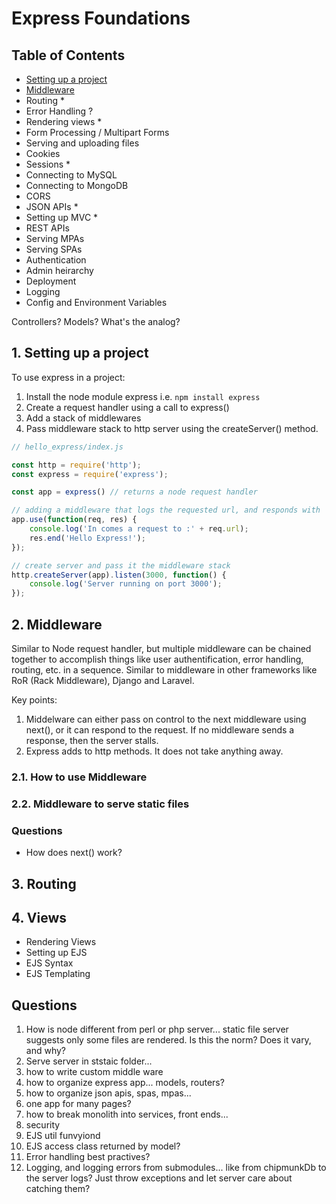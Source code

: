 # Express Foundations

## Table of Contents
- [Setting up a project](#1-setting-up-a-project)
- [Middleware](#2-middleware)
- Routing *
- Error Handling ?
- Rendering views *
- Form Processing / Multipart Forms
- Serving and uploading files
- Cookies
- Sessions *
- Connecting to MySQL
- Connecting to MongoDB
- CORS
- JSON APIs *
- Setting up MVC *
- REST APIs
- Serving MPAs
- Serving SPAs
- Authentication
- Admin heirarchy
- Deployment
- Logging
- Config and Environment Variables

Controllers?
Models?
What's the analog?



## 1. Setting up a project
To use express in a project:
1. Install the node module express i.e. ``` npm install express ```
2. Create a request handler using a call to express()
3. Add a stack of middlewares
4. Pass middleware stack to http server using the createServer() method.

```javascript
// hello_express/index.js

const http = require('http');
const express = require('express');

const app = express() // returns a node request handler

// adding a middleware that logs the requested url, and responds with 'Hello Express'
app.use(function(req, res) {
    console.log('In comes a request to :' + req.url);
    res.end('Hello Express!');
});

// create server and pass it the middleware stack
http.createServer(app).listen(3000, function() {
    console.log('Server running on port 3000');
});
```




## 2. Middleware
Similar to Node request handler, but multiple middleware can be chained together to accomplish things like user authentification, error handling, routing, etc. in a sequence. Similar to middleware in other frameworks like RoR (Rack Middleware), Django and Laravel.

Key points:
1. Middelware can either pass on control to the next middleware using next(), or it can respond to the request. If no middleware sends a response, then the server stalls.
2. Express adds to http methods. It does not take anything away.

### 2.1. How to use Middleware

### 2.2. Middleware to serve static files

### Questions
- How does next() work?




## 3. Routing




## 4. Views
- Rendering Views
- Setting up EJS
- EJS Syntax
- EJS Templating


## Questions
1. How is node different from perl or php server... static file server suggests only some files are rendered. Is this the norm? Does it vary, and why?
2. Serve server in ststaic folder...
3. how to write custom middle ware
4. how to organize express app... models, routers?
5. how to organize json apis, spas, mpas...
6. one app for many pages?
7. how to break monolith into services, front ends...
8. security
9. EJS util funvyiond
10. EJS access class returned by model?
11. Error handling best practives?
12. Logging, and logging errors from submodules... like from chipmunkDb to the server logs? Just throw exceptions and let server care about catching them?


